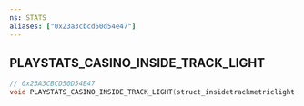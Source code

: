 ```yaml
---
ns: STATS
aliases: ["0x23a3cbcd50d54e47"]
---
```

## PLAYSTATS_CASINO_INSIDE_TRACK_LIGHT

```c
// 0x23A3CBCD50D54E47
void PLAYSTATS_CASINO_INSIDE_TRACK_LIGHT(struct_insidetrackmetriclight data);
```
